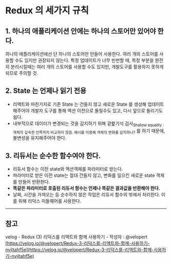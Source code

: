 # Redux 의 세가지 규칙

## 1. 하나의 애플리케이션 안에는 하나의 스토어만 있어야 한다.

하나의 애플리케이션에선 단 하나의 스토어만 만들어 사용한다. 여러 개의 스토어를 사용할 수도 있지만 권장되지 않는다. 특정 업데이트가 너무 빈번할 때, 특정 부분을 완전히 분리시킬때는 여러 개의 스토어를 사용할 수도 있지만, 개발도구를 활용하지 못하게 되므로 주의할 것.

## 2. State 는 언제나 읽기 전용

- 리액트와 마찬가지로 기존 State 는 건들지 않고 새로운 State 를 생성해 업데이트 해주어야 개발자 도구를 통해 액션 이전으로 돌릴수도 있고, 다시 앞으로 돌리기도 쉽다.
- 내부적으로 데이터가 변경되는 것을 감지하기 위해 겉핥기식 검사<sub>Shallow equality : 객체의 깊숙한 안쪽까지 비교하지 않음. 해시를 이용해 객체의 변화를 감지하나?</sub> 를 하기 때문에, 불변성을 유지해주어야 한다.

## 3. 리듀서는 순수한 함수여야 한다.

- 리듀서 함수는 이전 state와 액션객체를 파라미터로 받는다.
- 파라미터로 받은 이전 state는 절대 건들지 않고, 변화를 일으킨 새로운 state 객체를 만들어 반환한다.
- **똑같은 파라미터로 호출된 리듀서 함수는 언제나 똑같은 결과값을 반환해야 한다.**
- 날짜, 시간을 가져오는 등 순수하지 않은 작업은 리듀서 함수의 밖에서 처리한다. 이를 위해 리덕스 미들웨어를 사용한다.

---

## 참고

velog - Redux (3) 리덕스를 리액트와 함께 사용하기 - 작성자 : @velopert [https://velog.io/@velopert/Redux-3-리덕스를-리액트와-함께-사용하기-nvjltahf5e](https://velog.io/@velopert/Redux-3-리덕스를-리액트와-함께-사용하기-nvjltahf5e)
